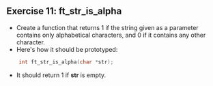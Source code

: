 ## Exercise 11: ft_str_is_alpha
- Create a function that returns 1 if the string given as a parameter contains only alphabetical characters, and 0 if it contains any other character.
- Here's how it should be prototyped:
```C
	int	ft_str_is_alpha(char *str);
```
- It should return 1 if __str__ is empty.

